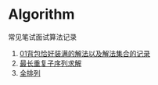 # Algorithm
常见笔试面试算法记录

1. [01背包恰好装满的解法以及解法集合的记录](./01背包恰好装满并求解集合.md)
2. [最长重复子序列求解](./最长重复子序列.md)
3. [全排列](./全排列.md)